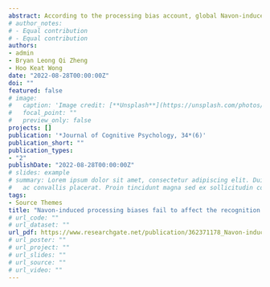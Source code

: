 ```yaml
---
abstract: According to the processing bias account, global Navon-induced processing primes the adoption of a holistic strategy whereas local Navon-induced processing triggers featural processing. As faces are recognised at a holistic level, global Navon-induced processing would increase recognition accuracy of whole faces. In contrast, local Navon-induced processing would enhance the recognition of individual facial features. In two experiments we explored this account using the part/whole task. Observers were asked to recognise facial features presented in isolation or embedded into whole faces, after global or local Navon-induced processing. In both experiments, results showed a whole-over-part advantage whereby facial features were recognised more accurately in the context of the whole face than in isolation. However, Navon-induced processing failed to modulate this effect as well as the magnitude of holistic-featural face processing. These results cast doubts on the reliability of Navon processing to prime the adoption of a particular processing style for face identification.
# author_notes:
# - Equal contribution
# - Equal contribution
authors:
- admin
- Bryan Leong Qi Zheng
- Hoo Keat Wong
date: "2022-08-28T00:00:00Z"
doi: ""
featured: false
# image:
#   caption: 'Image credit: [**Unsplash**](https://unsplash.com/photos/jdD8gXaTZsc)'
#   focal_point: ""
#   preview_only: false
projects: []
publication: '*Journal of Cognitive Psychology, 34*(6)'
publication_short: ""
publication_types:
- "2"
publishDate: "2022-08-28T00:00:00Z"
# slides: example
# summary: Lorem ipsum dolor sit amet, consectetur adipiscing elit. Duis posuere tellus
#   ac convallis placerat. Proin tincidunt magna sed ex sollicitudin condimentum.
tags:
- Source Themes
title: "Navon-induced processing biases fail to affect the recognition of whole faces and isolated facial features"
# url_code: ""
# url_dataset: ""
url_pdf: https://www.researchgate.net/publication/362371178_Navon-induced_processing_biases_fail_to_affect_the_recognition_of_whole_faces_and_isolated_facial_features
# url_poster: ""
# url_project: ""
# url_slides: ""
# url_source: ""
# url_video: ""
---
```


